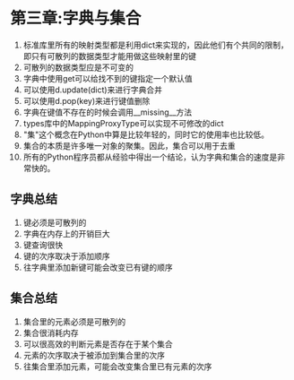 # 第三章:字典与集合
1.  标准库里所有的映射类型都是利用dict来实现的，因此他们有个共同的限制，即只有可散列的数据类型才能用做这些映射里的键
2.  可散列的数据类型应是不可变的
3.  字典中使用get可以给找不到的键指定一个默认值
4.  可以使用d.update(dict)来进行字典合并
5.  可以使用d.pop(key)来进行键值删除
6.  字典在键值不存在的时候会调用__missing__方法
7.  types库中的MappingProxyType可以实现不可修改的dict
8.  "集"这个概念在Python中算是比较年轻的，同时它的使用率也比较低。
9.  集合的本质是许多唯一对象的聚集。因此，集合可以用于去重
10. 所有的Python程序员都从经验中得出一个结论，认为字典和集合的速度是非常快的。

## 字典总结
1.  键必须是可散列的
2.  字典在内存上的开销巨大
3.  键查询很快
4.  键的次序取决于添加顺序
5.  往字典里添加新键可能会改变已有键的顺序

## 集合总结
1.  集合里的元素必须是可散列的
2.  集合很消耗内存
3.  可以很高效的判断元素是否存在于某个集合
4.  元素的次序取决于被添加到集合里的次序
5.  往集合里添加元素，可能会改变集合里已有元素的次序